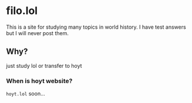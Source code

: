 # filo.lol
This is a site for studying many topics in world history. I have test answers but I will never post them.

## Why?
just study lol
or transfer to hoyt

### When is hoyt website?
`hoyt.lol` soon…